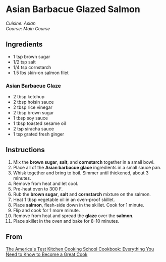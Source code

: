 # Asian Barbacue Glazed Salmon

_Cuisine:  Asian_<br />
_Course:  Main Course_

## Ingredients

- 1 tsp brown sugar
- 1/2 tsp salt
- 1/4 tsp cornstarch
- 1.5 lbs skin-on salmon filet

### Asian Barbacue Glaze

- 2 tbsp ketchup
- 2 tbsp hoisin sauce
- 2 tbsp rice vinegar
- 2 tbsp brown sugar
- 1 tbsp soy sauce
- 1 tbsp toasted sesame oil
- 2 tsp siracha sauce
- 1 tsp grated fresh ginger

## Instructions

1. Mix the **brown sugar**, **salt**, and **cornstarch** together in a small bowl.
1. Place all of the **Asian barbacue glace** ingredients in a small sauce pan.
1. Whisk together and bring to boil.  Simmer until thickened, about 3 minutes.
1. Remove from heat and let cool.
1. Pre-heat oven to 300 F.
1. Rub the **brown sugar**, **salt** and **cornstarch** mixture on the salmon.
1. Heat 1 tbsp vegetable oil in an oven-proof skillet.
1. Place **salmon**, flesh-side down in the skillet.  Cook for 1 minute.
1. Flip and cook for 1 more minute.
1. Remove from heat and spread the **glaze** over the **salmon**.
1. Place skillet in the oven and bake for 8-10 minutes.

## From

[The America's Test Kitchen Cooking School Cookbook: Everything You Need to Know to Become a Great Cook](https://www.amazon.com/Americas-Kitchen-Cooking-School-Cookbook/dp/1936493527)